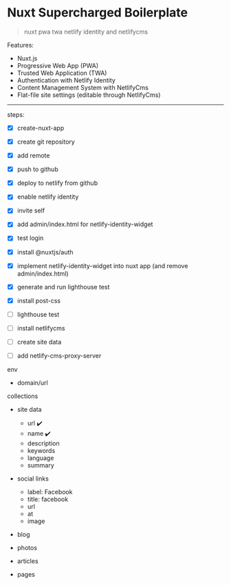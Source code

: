 # Nuxt Supercharged Boilerplate

> nuxt pwa twa netlify identity and netlifycms

Features: 
- Nuxt.js
- Progressive Web App (PWA)
- Trusted Web Application (TWA) 
- Authentication with Netlify Identity
- Content Management System with NetlifyCms
- Flat-file site settings (editable through NetlifyCms)



----
steps:
- [x] create-nuxt-app
- [x] create git repository
- [x] add remote
- [x] push to github
- [x] deploy to netlify from github
- [x] enable netlify identity
- [x] invite self
- [x] add admin/index.html for netlify-identity-widget
- [x] test login
- [x] install @nuxtjs/auth
- [x] implement netlify-identity-widget into nuxt app (and remove admin/index.html)
- [x] generate and run lighthouse test
- [x] install post-css
- [ ] lighthouse test
- [ ] install netlifycms
- [ ] create site data
- [ ] add netlify-cms-proxy-server


env
 - domain/url

collections
- site data
  - url ✔️
  - name ✔️
  - description
  - keywords
  - language
  - summary
  
- social links
  - label: Facebook
  - title: facebook
  - url
  - at
  - image
- blog
- photos
- articles
- pages
